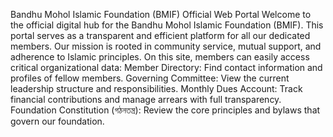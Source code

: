 Bandhu Mohol Islamic Foundation (BMIF) Official Web Portal
​Welcome to the official digital hub for the Bandhu Mohol Islamic Foundation (BMIF). This portal serves as a transparent and efficient platform for all our dedicated members. Our mission is rooted in community service, mutual support, and adherence to Islamic principles.
​On this site, members can easily access critical organizational data:
​Member Directory: Find contact information and profiles of fellow members.
​Governing Committee: View the current leadership structure and responsibilities.
​Monthly Dues Account: Track financial contributions and manage arrears with full transparency.
​Foundation Constitution (গঠনতন্ত্র): Review the core principles and bylaws that govern our foundation.
